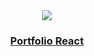 <div align="center">
<img src="https://media.giphy.com/media/NGp9QCXJcBPuU/giphy.gif"/>
 </div>
 
<h3 align="center"><a href="https://fabian-martinez1.github.io/PortfolioReact/" target="_blank">Portfolio React</a> </h3> 

